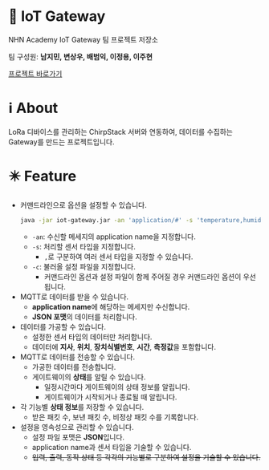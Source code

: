 # 📡 IoT Gateway
NHN Academy IoT Gateway 팀 프로젝트 저장소

팀 구성원: **남지민, 변상우, 배범익, 이정용, 이주현**

[프로젝트 바로가기](https://github.com/jeongyongs/iot-gateway/tree/temp)

# ℹ️ About
LoRa 디바이스를 관리하는 ChirpStack 서버와 연동하여, 데이터를 수집하는 Gateway를 만드는 프로젝트입니다.

# ✴️ Feature
- 커맨드라인으로 옵션을 설정할 수 있습니다.
  ```sh
  java -jar iot-gateway.jar -an 'application/#' -s 'temperature,humidity' -c 'settings.json'
  ```
  - `-an`: 수신할 메세지의 application name을 지정합니다.
  - `-s`: 처리할 센서 타입을 지정합니다.
    - `,`로 구분하여 여러 센서 타입을 지정할 수 있습니다.
  - `-c`: 불러올 설정 파일을 지정합니다.
    - 커맨드라인 옵션과 설정 파일이 함께 주어질 경우 커맨드라인 옵션이 우선됩니다.
- MQTT로 데이터를 받을 수 있습니다.
  - **application name**에 해당하는 메세지만 수신합니다.
  - **JSON 포맷**의 데이터를 처리합니다.
- 데이터를 가공할 수 있습니다.
  - 설정한 센서 타입의 데이터만 처리합니다.
  - 데이터에 **지사**, **위치**, **장치식별번호**, **시간**, **측정값**을 포함합니다.
- MQTT로 데이터를 전송할 수 있습니다.
  - 가공한 데이터를 전송합니다.
  - 게이트웨이의 **상태**를 알릴 수 있습니다.
    - 일정시간마다 게이트웨이의 상태 정보를 알립니다.
    - 게이트웨이가 시작되거나 종료될 때 알립니다.
- 각 기능별 **상태 정보**를 저장할 수 있습니다.
  - 받은 패킷 수, 보낸 패킷 수, 비정상 패킷 수를 기록합니다.
- 설정을 영속성으로 관리할 수 있습니다.
  - 설정 파일 포맷은 **JSON**입니다.
  - application name과 센서 타입을 기술할 수 있습니다.
  - ~~입력, 출력, 동작 상태 등 각각의 기능별로 구분하여 설정을 기술할 수 있습니다.~~
